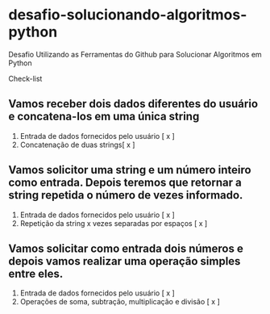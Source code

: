 # desafio-solucionando-algoritmos-python

Desafio Utilizando as Ferramentas do Github para Solucionar Algoritmos em Python

Check-list

## Vamos receber dois dados diferentes do usuário e concatena-los em uma única string

1. Entrada de dados fornecidos pelo usuário [ x ]
2. Concatenação de duas strings[ x ]

## Vamos solicitor uma string e um número inteiro como entrada. Depois teremos que retornar a string repetida o número de vezes informado.

1.  Entrada de dados fornecidos pelo usuário [ x ]
2.  Repetição da string x vezes separadas por espaços [ x ]

## Vamos solicitar como entrada dois números e depois vamos realizar uma operação simples entre eles.

1.  Entrada de dados fornecidos pelo usuário [ x ]
2.  Operações de soma, subtração, multiplicação e divisão [ x ]
